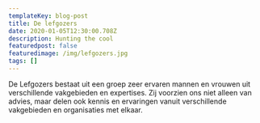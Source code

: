 ```yaml
---
templateKey: blog-post
title: De lefgozers
date: 2020-01-05T12:30:00.708Z
description: Hunting the cool
featuredpost: false
featuredimage: /img/lefgozers.jpg
tags: []
---
```

De Lefgozers bestaat uit een groep zeer ervaren mannen en vrouwen uit verschillende vakgebieden en expertises. Zij voorzien ons niet alleen van advies, maar delen ook kennis en ervaringen vanuit verschillende vakgebieden en organisaties met elkaar.
